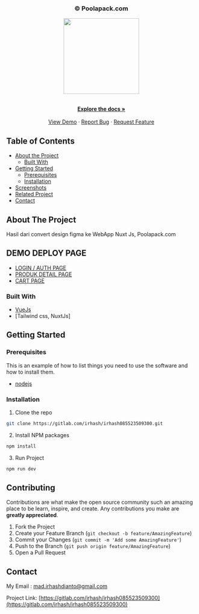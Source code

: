<p align="center">

  <h3 align="center">&copy; Poolapack.com</h3>
  <p align="center">
    <image align="center" width="200" src='./assets/img/logo2.png' />
  </p>

  <p align="center">
    <br />
    <a href="https://gitlab.com/irhash/irhash085523509300"><strong>Explore the docs »</strong></a>
    <br />
    <br />
    <a href="http://localhost:3000//">View Demo</a>
    ·
    <a href="https://gitlab.com/irhash/irhash085523509300/issues">Report Bug</a>
    ·
    <a href="https://gitlab.com/irhash/irhash085523509300/issues">Request Feature</a>
  </p>
</p>



<!-- TABLE OF CONTENTS -->
## Table of Contents

* [About the Project](#about-the-project)
  * [Built With](#built-with)
* [Getting Started](#getting-started)
  * [Prerequisites](#prerequisites)
  * [Installation](#installation)
* [Screenshots](#screenshots)
* [Related Project](#related-project-backend)
* [Contact](#contact)



<!-- ABOUT THE PROJECT -->
## About The Project


Hasil dari convert design figma ke WebApp Nuxt Js, Poolapack.com

## DEMO DEPLOY PAGE

* [LOGIN / AUTH PAGE](https://silly-booth-f5a990.netlify.app/login)
* [PRODUK DETAIL PAGE](https://silly-booth-f5a990.netlify.app/produk/detail/1)
* [CART PAGE](https://silly-booth-f5a990.netlify.app/cart)

### Built With

* [VueJs](https://vue.org/)
* [Tailwind css, NuxtJs]


<!-- GETTING STARTED -->
## Getting Started

### Prerequisites

This is an example of how to list things you need to use the software and how to install them.

* [nodejs](https://nodejs.org/en/download/)

### Installation

1. Clone the repo
```sh
git clone https://gitlab.com/irhash/irhash085523509300.git
```
2. Install NPM packages
```sh
npm install
```
3. Run Project
```sh
npm run dev
```



<!-- ROADMAP -->
<!-- CONTRIBUTING -->
## Contributing

Contributions are what make the open source community such an amazing place to be learn, inspire, and create. Any contributions you make are **greatly appreciated**.

1. Fork the Project
2. Create your Feature Branch (`git checkout -b feature/AmazingFeature`)
3. Commit your Changes (`git commit -m 'Add some AmazingFeature'`)
4. Push to the Branch (`git push origin feature/AmazingFeature`)
5. Open a Pull Request



<!-- CONTACT -->
## Contact

My Email : mad.irhashdianto@gmail.com

Project Link: [https://gitlab.com/irhash/irhash085523509300](https://gitlab.com/irhash/irhash085523509300)


